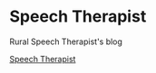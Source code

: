 # Speech Therapist
Rural Speech Therapist's blog

[Speech Therapist](https://pereplutcw.github.io/SpeechTherapist/ "Speech Therapist")
